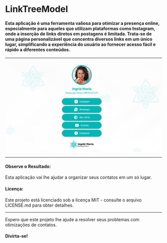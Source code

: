 <h1>LinkTreeModel</h1>
<h4>
    Esta aplicação é uma ferramenta valiosa para otimizar a presença online, especialmente para aqueles que utilizam plataformas como Instagram, onde a inserção de links diretos em postagens é limitada. Trata-se de uma página personalizável que concentra diversos links em um único lugar, simplificando a experiência do usuário ao fornecer acesso fácil e rápido a diferentes conteúdos.
</h4>
<hr/>
<img src="./images/thumb.jpg">

<hr/>

<h4>Observe o Resultado:</h4>
<p>Esta aplicação vai lhe ajudar a organizar seus contatos em um só lugar.</p>

<h4>Licença:</h4>
<p>Este projeto está licenciado sob a licença MIT - consulte o arquivo LICENSE.md para obter detalhes.</p>

<hr/>

<p>
    Espero que este projeto lhe ajude a resolver seus problemas com otimizações de contatos.
</p>


<h4>Divirta-se!</h4>
